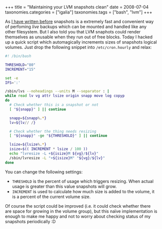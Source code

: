 +++
title = "Maintaining your LVM snapshots clean"
date = 2008-07-04
taxonomies.categories = ["igalia"]
taxonomies.tags = ["bash", "lvm"]
+++

As [I have written before][] snapshots is a extremely fast and
convenient way of perfoming *live* backups which can be mounted and
handled like any other filesystem. But I also told you that LVM snaphots
could render themselves as unusable when they run out of free blocks.
Today I hacked up a quick script which automagically increments sizes of
snapshots logical volumes. Just drop the following snippet into
`/etc/cron.hourly` and relax:

```bash
#! /bin/bash

THRESHOLD="80"
INCREMENT="15"

set -e
IFS=':'

/sbin/lvs --noheadings --units M --separator : |   
while read lv vg attr lsize origin snapp move log copyp
do
  # Check whether this is a snapshot or not
  [ "${snapp}" ] || continue

  snapp=${snapp%.*}
  lv=${lv// /}

  # Check whether the thing needs resizing
  [ "${snapp}" -ge "${THRESHOLD}" ] || continue

  lsize=${lsize%.*}
  isize=$(( INCREMENT * lsize / 100 ))
  echo "lvresize -L +${isize}M ${vg}/${lv}"
  /sbin/lvresize -L "+${isize}M" "${vg}/${lv}"
done
```

You can change the following settings:

- `THRESHOLD` is the percent of usage which triggers resizing. When
  actual usage is greater than this value snapshots will grow.
- `INCREMENT` is used to calculate how much size is added to the
  volume, it is a percent of the current volume size.

Of course the script could be improved (i.e. it could check whether
there are space for growing in the volume group), but this naïve
implementation is enough to make me happy and not to worry about
checking status of my snapshots periodically :D

  [I have written before]: http://blogs.igalia.com/aperez/?p=9
